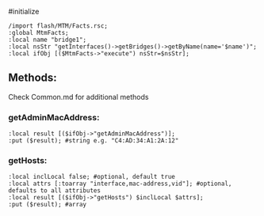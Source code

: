 #initialize

```
/import flash/MTM/Facts.rsc;
:global MtmFacts;
:local name "bridge1";
:local nsStr "getInterfaces()->getBridges()->getByName(name='$name')";
:local ifObj [($MtmFacts->"execute") nsStr=$nsStr];
```

## Methods:

Check Common.md for additional methods


### getAdminMacAddress:

```
:local result [($ifObj->"getAdminMacAddress")];
:put ($result); #string e.g. "C4:AD:34:A1:2A:12"
```

### getHosts:

```
:local inclLocal false; #optional, default true
:local attrs [:toarray "interface,mac-address,vid"]; #optional, defaults to all attributes
:local result [($ifObj->"getHosts") $inclLocal $attrs];
:put ($result); #array
```
